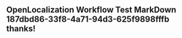 <properties
ms.topic="hero-topic"
ms.test1="hero-topic"
ms.test2="test"/>

## OpenLocalization Workflow Test MarkDown 187dbd86-33f8-4a71-94d3-625f9898fffb thanks!
